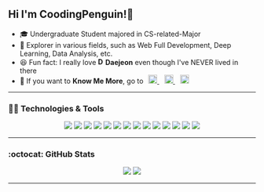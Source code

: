 ## Hi I'm CoodingPenguin!👋

- 🎓 Undergraduate Student majored in CS-related-Major
- 🛫 Explorer in various fields, such as Web Full Development, Deep Learning, Data Analysis, etc.
- 😆 Fun fact: I really love **<img src="https://upload.wikimedia.org/wikipedia/en/b/be/Seal_of_Daejeon.svg" alt="Daejeon" width="15"/>Daejeon** even though I've NEVER lived in there
- 👀 If you want to **Know Me More**, go to⠀<a href="https://instagram.com/cooding_penguin"><img src="https://cdn.jsdelivr.net/npm/simple-icons@4.3.0/icons/instagram.svg" alt="Instagram" width="18"/> </a>⠀<a href="https://cooding-penguin.netlify.app"><img src="https://cdn.jsdelivr.net/npm/simple-icons@4.3.0/icons/gatsby.svg" alt="Gatsby Blog" width="18"/> </a>⠀<a href="https://bit.ly/cooding-penguin-til"><img src="https://cdn.jsdelivr.net/npm/simple-icons@4.3.0/icons/notion.svg" alt="Notion TIL" width="18"/> </a>

---

### 👩‍💻 Technologies & Tools

<p align="center">
	<img src="https://img.shields.io/badge/python%20-%2314354C.svg?&style=for-the-badge&logo=python&logoColor=white"/>
    <img src="https://img.shields.io/badge/javascript%20-%23323330.svg?&style=for-the-badge&logo=javascript&logoColor=%23F7DF1E"/>
    <img src="https://img.shields.io/badge/html5%20-%23E34F26.svg?&style=for-the-badge&logo=html5&logoColor=white"/>
    <img src="https://img.shields.io/badge/css3%20-%231572B6.svg?&style=for-the-badge&logo=css3&logoColor=white"/>
    <img src="https://img.shields.io/badge/latex%20-%23008080.svg?&style=for-the-badge&logo=latex&logoColor=white"/>
    <img src="https://img.shields.io/badge/flask%20-%23000.svg?&style=for-the-badge&logo=flask&logoColor=white"/>
    <img src="https://img.shields.io/badge/PyTorch%20-%23EE4C2C.svg?&style=for-the-badge&logo=PyTorch&logoColor=white" />
    <img src="https://img.shields.io/badge/pandas%20-%23150458.svg?&style=for-the-badge&logo=pandas&logoColor=white" />
    <img src="https://img.shields.io/badge/numpy%20-%23013243.svg?&style=for-the-badge&logo=numpy&logoColor=white" />
    <img src="https://img.shields.io/badge/react%20-%2320232a.svg?&style=for-the-badge&logo=react&logoColor=%2361DAFB"/>
    <img src="https://img.shields.io/badge/unity%20-%23000000.svg?&style=for-the-badge&logo=unity&logoColor=white"/>
    <img src="https://img.shields.io/badge/Jupyter%20-%23F37626.svg?&style=for-the-badge&logo=Jupyter&logoColor=white" />
    <img src="https://img.shields.io/badge/git%20-%23F05033.svg?&style=for-the-badge&logo=git&logoColor=white"/>
    <img src="https://img.shields.io/badge/github%20-%23121011.svg?&style=for-the-badge&logo=github&logoColor=white"/>
</p>

---

### :octocat: GitHub Stats

<p align = "center">
  <img src = "https://github-readme-stats.vercel.app/api?username=coodingpenguin&show_icons=true&theme=radical&line_height=27">
  <img src = "https://github-readme-stats.vercel.app/api/top-langs/?username=coodingpenguin&hide=css,java,html,asp&theme=radical">
</p>

---
